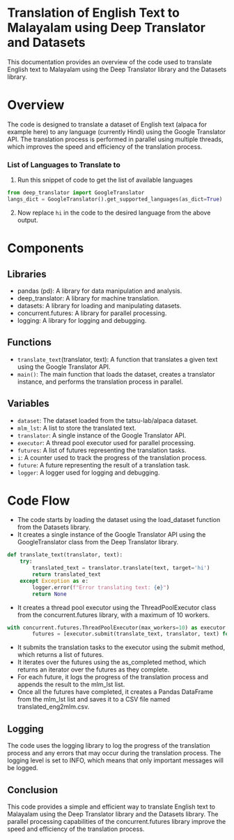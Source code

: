 # Translation of English Text to Malayalam using Deep Translator and Datasets
This documentation provides an overview of the code used to translate English text to Malayalam using the Deep Translator library and the Datasets library.

# Overview
The code is designed to translate a dataset of English text (alpaca for example here) to any language (currently Hindi) using the Google Translator API. The translation process is performed in parallel using multiple threads, which improves the speed and efficiency of the translation process.

### List of Languages to Translate to
1) Run this snippet of code to get the list of available languages
```python
from deep_translator import GoogleTranslator
langs_dict = GoogleTranslator().get_supported_languages(as_dict=True)
```
2) Now replace `hi` in the code to the desired language from the above output.

# Components
## Libraries
* pandas (pd): A library for data manipulation and analysis.
* deep_translator: A library for machine translation.
* datasets: A library for loading and manipulating datasets.
* concurrent.futures: A library for parallel processing.
* logging: A library for logging and debugging.
## Functions
* `translate_text`(translator, text): A function that translates a given text using the Google Translator API.
* `main()`: The main function that loads the dataset, creates a translator instance, and performs the translation process in parallel.
## Variables
* `dataset`: The dataset loaded from the tatsu-lab/alpaca dataset.
* `mlm_lst`: A list to store the translated text.
* `translator`: A single instance of the Google Translator API.
* `executor`: A thread pool executor used for parallel processing.
* `futures`: A list of futures representing the translation tasks.
* `i`: A counter used to track the progress of the translation process.
* `future`: A future representing the result of a translation task.
* `logger`: A logger used for logging and debugging.
# Code Flow
- The code starts by loading the dataset using the load_dataset function from the Datasets library.
- It creates a single instance of the Google Translator API using the GoogleTranslator class from the Deep Translator library.
```python
def translate_text(translator, text):
    try:
        translated_text = translator.translate(text, target='hi')
        return translated_text
    except Exception as e:
        logger.error(f"Error translating text: {e}")
        return None
```
- It creates a thread pool executor using the ThreadPoolExecutor class from the concurrent.futures library, with a maximum of 10 workers.
```python
with concurrent.futures.ThreadPoolExecutor(max_workers=10) as executor:
        futures = [executor.submit(translate_text, translator, text) for text in dataset["train"]["text"]]
```
- It submits the translation tasks to the executor using the submit method, which returns a list of futures.
- It iterates over the futures using the as_completed method, which returns an iterator over the futures as they complete.
- For each future, it logs the progress of the translation process and appends the result to the mlm_lst list.
- Once all the futures have completed, it creates a Pandas DataFrame from the mlm_lst list and saves it to a CSV file named translated_eng2mlm.csv.
## Logging
The code uses the logging library to log the progress of the translation process and any errors that may occur during the translation process. The logging level is set to INFO, which means that only important messages will be logged.

## Conclusion
This code provides a simple and efficient way to translate English text to Malayalam using the Deep Translator library and the Datasets library. The parallel processing capabilities of the concurrent.futures library improve the speed and efficiency of the translation process.
